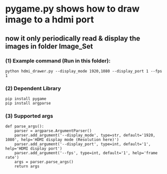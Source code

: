 # pygame.py shows how to draw image to a hdmi port


## now it only periodically read & display the images in folder Image_Set

### (1) Example command (Run in this folder):
```
python hdmi_drawer.py --display_mode 1920,1080 --display_port 1 --fps 1
```

### (2) Dependent Library
```
pip install pygame
pip install argparse
```

### (3) Supported args

```
def parse_args():
    parser = argparse.ArgumentParser()
    parser.add_argument('--display_mode', type=str, default='1920, 1080', help='HDMI display mode (Resolution here)')
    parser.add_argument('--display_port', type=int, default='1', help='HDMI display port')
    parser.add_argument('--fps', type=int, default='1', help='frame rate')
    args = parser.parse_args()
    return args
```